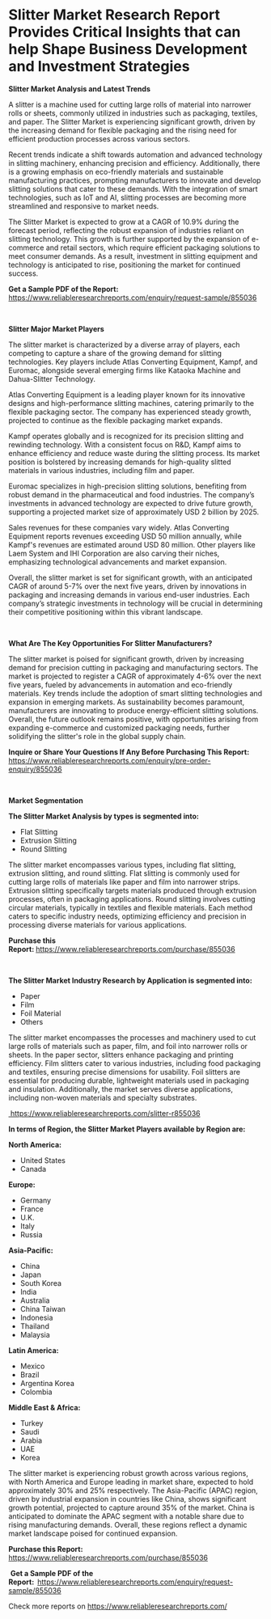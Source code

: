 <p><h1>Slitter Market Research Report Provides Critical Insights that can help Shape Business Development and Investment Strategies</h1></p><p><strong>Slitter Market Analysis and Latest Trends</strong></p>
<p><p>A slitter is a machine used for cutting large rolls of material into narrower rolls or sheets, commonly utilized in industries such as packaging, textiles, and paper. The Slitter Market is experiencing significant growth, driven by the increasing demand for flexible packaging and the rising need for efficient production processes across various sectors. </p><p>Recent trends indicate a shift towards automation and advanced technology in slitting machinery, enhancing precision and efficiency. Additionally, there is a growing emphasis on eco-friendly materials and sustainable manufacturing practices, prompting manufacturers to innovate and develop slitting solutions that cater to these demands. With the integration of smart technologies, such as IoT and AI, slitting processes are becoming more streamlined and responsive to market needs. </p><p>The Slitter Market is expected to grow at a CAGR of 10.9% during the forecast period, reflecting the robust expansion of industries reliant on slitting technology. This growth is further supported by the expansion of e-commerce and retail sectors, which require efficient packaging solutions to meet consumer demands. As a result, investment in slitting equipment and technology is anticipated to rise, positioning the market for continued success.</p></p>
<p><strong>Get a Sample PDF of the Report:&nbsp;</strong> <a href="https://www.reliableresearchreports.com/enquiry/request-sample/855036?utm_campaign=2199&utm_medium=2&utm_source=Github&utm_content=ia&utm_term=17022025&utm_id=slitter">https://www.reliableresearchreports.com/enquiry/request-sample/855036</a></p>
<p>&nbsp;</p>
<p><strong>Slitter Major Market Players</strong></p>
<p><p>The slitter market is characterized by a diverse array of players, each competing to capture a share of the growing demand for slitting technologies. Key players include Atlas Converting Equipment, Kampf, and Euromac, alongside several emerging firms like Kataoka Machine and Dahua-Slitter Technology. </p><p>Atlas Converting Equipment is a leading player known for its innovative designs and high-performance slitting machines, catering primarily to the flexible packaging sector. The company has experienced steady growth, projected to continue as the flexible packaging market expands.</p><p>Kampf operates globally and is recognized for its precision slitting and rewinding technology. With a consistent focus on R&D, Kampf aims to enhance efficiency and reduce waste during the slitting process. Its market position is bolstered by increasing demands for high-quality slitted materials in various industries, including film and paper.</p><p>Euromac specializes in high-precision slitting solutions, benefiting from robust demand in the pharmaceutical and food industries. The company’s investments in advanced technology are expected to drive future growth, supporting a projected market size of approximately USD 2 billion by 2025.</p><p>Sales revenues for these companies vary widely. Atlas Converting Equipment reports revenues exceeding USD 50 million annually, while Kampf's revenues are estimated around USD 80 million. Other players like Laem System and IHI Corporation are also carving their niches, emphasizing technological advancements and market expansion.</p><p>Overall, the slitter market is set for significant growth, with an anticipated CAGR of around 5-7% over the next five years, driven by innovations in packaging and increasing demands in various end-user industries. Each company’s strategic investments in technology will be crucial in determining their competitive positioning within this vibrant landscape.</p></p>
<p>&nbsp;</p>
<p><strong>What Are The Key Opportunities For Slitter Manufacturers?</strong></p>
<p><p>The slitter market is poised for significant growth, driven by increasing demand for precision cutting in packaging and manufacturing sectors. The market is projected to register a CAGR of approximately 4-6% over the next five years, fueled by advancements in automation and eco-friendly materials. Key trends include the adoption of smart slitting technologies and expansion in emerging markets. As sustainability becomes paramount, manufacturers are innovating to produce energy-efficient slitting solutions. Overall, the future outlook remains positive, with opportunities arising from expanding e-commerce and customized packaging needs, further solidifying the slitter's role in the global supply chain.</p></p>
<p><strong>Inquire or Share Your Questions If Any Before Purchasing This Report:</strong> <a href="https://www.reliableresearchreports.com/enquiry/pre-order-enquiry/855036?utm_campaign=2199&utm_medium=2&utm_source=Github&utm_content=ia&utm_term=17022025&utm_id=slitter">https://www.reliableresearchreports.com/enquiry/pre-order-enquiry/855036</a></p>
<p>&nbsp;</p>
<p><strong>Market Segmentation</strong></p>
<p><strong>The Slitter Market Analysis by types is segmented into:</strong></p>
<p><ul><li>Flat Slitting</li><li>Extrusion Slitting</li><li>Round Slitting</li></ul></p>
<p><p>The slitter market encompasses various types, including flat slitting, extrusion slitting, and round slitting. Flat slitting is commonly used for cutting large rolls of materials like paper and film into narrower strips. Extrusion slitting specifically targets materials produced through extrusion processes, often in packaging applications. Round slitting involves cutting circular materials, typically in textiles and flexible materials. Each method caters to specific industry needs, optimizing efficiency and precision in processing diverse materials for various applications.</p></p>
<p><strong>Purchase this Report:&nbsp;</strong><a href="https://www.reliableresearchreports.com/purchase/855036?utm_campaign=2199&utm_medium=2&utm_source=Github&utm_content=ia&utm_term=17022025&utm_id=slitter">https://www.reliableresearchreports.com/purchase/855036</a></p>
<p>&nbsp;</p>
<p><strong>The Slitter Market Industry Research by Application is segmented into:</strong></p>
<p><ul><li>Paper</li><li>Film</li><li>Foil Material</li><li>Others</li></ul></p>
<p><p>The slitter market encompasses the processes and machinery used to cut large rolls of materials such as paper, film, and foil into narrower rolls or sheets. In the paper sector, slitters enhance packaging and printing efficiency. Film slitters cater to various industries, including food packaging and textiles, ensuring precise dimensions for usability. Foil slitters are essential for producing durable, lightweight materials used in packaging and insulation. Additionally, the market serves diverse applications, including non-woven materials and specialty substrates.</p></p>
<p><a href="https://www.reliableresearchreports.com/slitter-r855036?utm_campaign=2199&utm_medium=2&utm_source=Github&utm_content=ia&utm_term=17022025&utm_id=slitter">&nbsp;https://www.reliableresearchreports.com/slitter-r855036</a></p>
<p><strong>In terms of Region, the Slitter Market Players available by Region are:</strong></p>
<p>
    <p> <strong> North America: </strong>
        <ul>
            <li>United States</li>
            <li>Canada</li>
        </ul>
        </p> 
    <p> <strong> Europe: </strong>
        <ul>
            <li>Germany</li>
            <li>France</li>
            <li>U.K.</li>
            <li>Italy</li>
            <li>Russia</li>
        </ul>
        </p> 
    <p> <strong> Asia-Pacific: </strong>
        <ul>
            <li>China</li>
            <li>Japan</li>
            <li>South Korea</li>
            <li>India</li>
            <li>Australia</li>
            <li>China Taiwan</li>
            <li>Indonesia</li>
            <li>Thailand</li>
            <li>Malaysia</li>
        </ul>
        </p> 
    <p> <strong> Latin America: </strong>
        <ul>
            <li>Mexico</li>
            <li>Brazil</li>
            <li>Argentina Korea</li>
            <li>Colombia</li>
        </ul>
        </p> 
    <p> <strong> Middle East & Africa: </strong>
        <ul>
            <li>Turkey</li>
            <li>Saudi</li>
            <li>Arabia</li>
            <li>UAE</li>
            <li>Korea</li>
        </ul>
    </p>
    </p>
<p><p>The slitter market is experiencing robust growth across various regions, with North America and Europe leading in market share, expected to hold approximately 30% and 25% respectively. The Asia-Pacific (APAC) region, driven by industrial expansion in countries like China, shows significant growth potential, projected to capture around 35% of the market. China is anticipated to dominate the APAC segment with a notable share due to rising manufacturing demands. Overall, these regions reflect a dynamic market landscape poised for continued expansion.</p></p>
<p><strong>Purchase this Report: </strong><a href="https://www.reliableresearchreports.com/purchase/855036?utm_campaign=2199&utm_medium=2&utm_source=Github&utm_content=ia&utm_term=17022025&utm_id=slitter">https://www.reliableresearchreports.com/purchase/855036</a></p>
<p>&nbsp;<strong>Get a Sample PDF of the Report:&nbsp;&nbsp;</strong><a href="https://www.reliableresearchreports.com/enquiry/request-sample/855036?utm_campaign=2199&utm_medium=2&utm_source=Github&utm_content=ia&utm_term=17022025&utm_id=slitter">https://www.reliableresearchreports.com/enquiry/request-sample/855036</a></p>
<p><strong></strong></p>
<p>Check more reports on <a href="https://www.reliableresearchreports.com/?utm_campaign=2199&utm_medium=2&utm_source=Github&utm_content=ia&utm_term=17022025&utm_id=slitter">https://www.reliableresearchreports.com/</a></p>